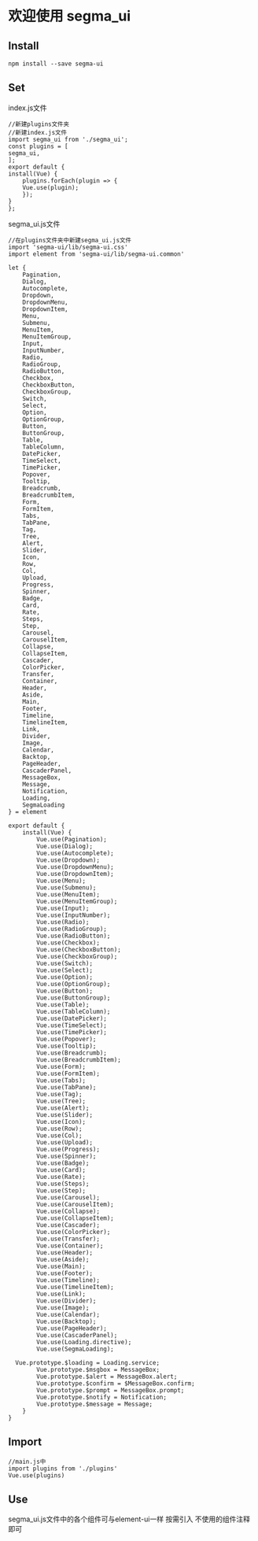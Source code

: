 # 欢迎使用 segma_ui

## Install
    npm install --save segma-ui

## Set
index.js文件

	//新建plugins文件夹
	//新建index.js文件
	import segma_ui from './segma_ui';
	const plugins = [
	segma_ui,
	];
	export default {
	install(Vue) {
		plugins.forEach(plugin => {
		Vue.use(plugin);
		});
	}
	};

segma_ui.js文件

	//在plugins文件夹中新建segma_ui.js文件
	import 'segma-ui/lib/segma-ui.css'
	import element from 'segma-ui/lib/segma-ui.common'

	let {
		Pagination,
		Dialog,
		Autocomplete,
		Dropdown,
		DropdownMenu,
		DropdownItem,
		Menu,
		Submenu,
		MenuItem,
		MenuItemGroup,
		Input,
		InputNumber,
		Radio,
		RadioGroup,
		RadioButton,
		Checkbox,
		CheckboxButton,
		CheckboxGroup,
		Switch,
		Select,
		Option,
		OptionGroup,
		Button,
		ButtonGroup,
		Table,
		TableColumn,
		DatePicker,
		TimeSelect,
		TimePicker,
		Popover,
		Tooltip,
		Breadcrumb,
		BreadcrumbItem,
		Form,
		FormItem,
		Tabs,
		TabPane,
		Tag,
		Tree,
		Alert,
		Slider,
		Icon,
		Row,
		Col,
		Upload,
		Progress,
		Spinner,
		Badge,
		Card,
		Rate,
		Steps,
		Step,
		Carousel,
		CarouselItem,
		Collapse,
		CollapseItem,
		Cascader,
		ColorPicker,
		Transfer,
		Container,
		Header,
		Aside,
		Main,
		Footer,
		Timeline,
		TimelineItem,
		Link,
		Divider,
		Image,
		Calendar,
		Backtop,
		PageHeader,
		CascaderPanel,
		MessageBox,
		Message,
		Notification,
		Loading,
		SegmaLoading
	} = element

	export default {
		install(Vue) {
			Vue.use(Pagination);
			Vue.use(Dialog);
			Vue.use(Autocomplete);
			Vue.use(Dropdown);
			Vue.use(DropdownMenu);
			Vue.use(DropdownItem);
			Vue.use(Menu);
			Vue.use(Submenu);
			Vue.use(MenuItem);
			Vue.use(MenuItemGroup);
			Vue.use(Input);
			Vue.use(InputNumber);
			Vue.use(Radio);
			Vue.use(RadioGroup);
			Vue.use(RadioButton);
			Vue.use(Checkbox);
			Vue.use(CheckboxButton);
			Vue.use(CheckboxGroup);
			Vue.use(Switch);
			Vue.use(Select);
			Vue.use(Option);
			Vue.use(OptionGroup);
			Vue.use(Button);
			Vue.use(ButtonGroup);
			Vue.use(Table);
			Vue.use(TableColumn);
			Vue.use(DatePicker);
			Vue.use(TimeSelect);
			Vue.use(TimePicker);
			Vue.use(Popover);
			Vue.use(Tooltip);
			Vue.use(Breadcrumb);
			Vue.use(BreadcrumbItem);
			Vue.use(Form);
			Vue.use(FormItem);
			Vue.use(Tabs);
			Vue.use(TabPane);
			Vue.use(Tag);
			Vue.use(Tree);
			Vue.use(Alert);
			Vue.use(Slider);
			Vue.use(Icon);
			Vue.use(Row);
			Vue.use(Col);
			Vue.use(Upload);
			Vue.use(Progress);
			Vue.use(Spinner);
			Vue.use(Badge);
			Vue.use(Card);
			Vue.use(Rate);
			Vue.use(Steps);
			Vue.use(Step);
			Vue.use(Carousel);
			Vue.use(CarouselItem);
			Vue.use(Collapse);
			Vue.use(CollapseItem);
			Vue.use(Cascader);
			Vue.use(ColorPicker);
			Vue.use(Transfer);
			Vue.use(Container);
			Vue.use(Header);
			Vue.use(Aside);
			Vue.use(Main);
			Vue.use(Footer);
			Vue.use(Timeline);
			Vue.use(TimelineItem);
			Vue.use(Link);
			Vue.use(Divider);
			Vue.use(Image);
			Vue.use(Calendar);
			Vue.use(Backtop);
			Vue.use(PageHeader);
			Vue.use(CascaderPanel);
			Vue.use(Loading.directive);
			Vue.use(SegmaLoading);

      Vue.prototype.$loading = Loading.service;
			Vue.prototype.$msgbox = MessageBox;
			Vue.prototype.$alert = MessageBox.alert;
			Vue.prototype.$confirm = $MessageBox.confirm;
			Vue.prototype.$prompt = MessageBox.prompt;
			Vue.prototype.$notify = Notification;
			Vue.prototype.$message = Message;
		}
	}


## Import
	//main.js中
	import plugins from './plugins'
	Vue.use(plugins)
## Use
segma_ui.js文件中的各个组件可与element-ui一样 按需引入
不使用的组件注释即可
